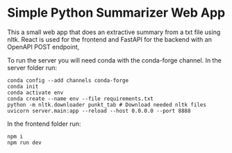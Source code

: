 # Simple Python Summarizer Web App

This a small web app that does an extractive summary from a txt file using nltk. React is used for the frontend and FastAPI for the backend with an OpenAPI POST endpoint,

To run the server you will need conda with the conda-forge channel. In the server folder run:
```
conda config --add channels conda-forge
conda init
conda activate env
conda create --name env --file requirements.txt
python -m nltk.downloader punkt_tab # Download needed nltk files
uvicorn server.main:app --reload --host 0.0.0.0 --port 8888
```

In the frontend folder run:
```
npm i
npm run dev
```
